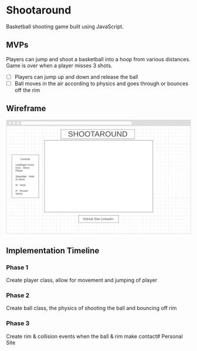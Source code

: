 # Shootaround

Basketball shooting game built using JavaScript.

## MVPs

Players can jump and shoot a basketball into a hoop from various distances. Game is over when a player misses 3 shots.

- [ ] Players can jump up and down and release the ball 
- [ ] Ball moves in the air according to physics and goes through or bounces off the rim

## Wireframe

![Wireframe](Wireframe.png)

## Implementation Timeline

### Phase 1
Create player class, allow for movement and jumping of player

### Phase 2
Create ball class, the physics of shooting the ball and bouncing off rim

### Phase 3
Create rim & collision events when the ball & rim make contact# Personal Site
